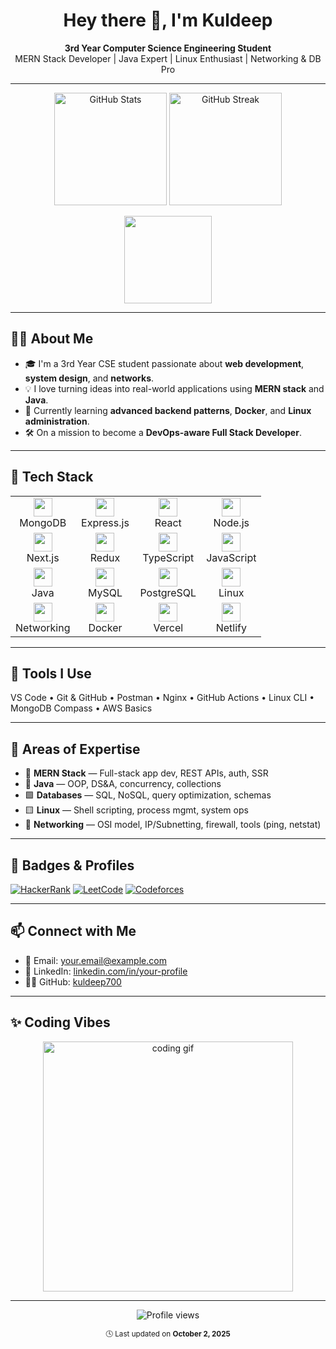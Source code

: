 <h1 align="center">Hey there 👋, I'm Kuldeep</h1>

<p align="center">
  <b>3rd Year Computer Science Engineering Student</b><br>
  MERN Stack Developer | Java Expert | Linux Enthusiast | Networking & DB Pro
</p>

---

<!-- GitHub Stats Section -->
<p align="center">
  <img src="https://github-readme-stats.vercel.app/api?username=kuldeep700&show_icons=true&theme=radical" height="180" alt="GitHub Stats" />
  <img src="https://github-readme-streak-stats.herokuapp.com/?user=kuldeep700&theme=radical" height="180" alt="GitHub Streak" />
</p>

<p align="center">
  <img src="https://github-readme-stats.vercel.app/api/top-langs/?username=kuldeep700&layout=compact&theme=radical" height="140" />
</p>

---

## 👨‍💻 About Me

- 🎓 I'm a 3rd Year CSE student passionate about **web development**, **system design**, and **networks**.
- 💡 I love turning ideas into real-world applications using **MERN stack** and **Java**.
- 🔁 Currently learning **advanced backend patterns**, **Docker**, and **Linux administration**.
- 🛠️ On a mission to become a **DevOps-aware Full Stack Developer**.

---

## 🚀 Tech Stack

<!-- Grid-based, uniform icon display -->
<div align="center">

<table>
  <tr>
    <td align="center" width="80">
      <img src="https://cdn.simpleicons.org/mongodb/47A248" width="30" height="30" /><br/>MongoDB
    </td>
    <td align="center" width="80">
      <img src="https://cdn.simpleicons.org/express/000000" width="30" height="30" /><br/>Express.js
    </td>
    <td align="center" width="80">
      <img src="https://cdn.simpleicons.org/react/61DAFB" width="30" height="30" /><br/>React
    </td>
    <td align="center" width="80">
      <img src="https://cdn.simpleicons.org/node.js/339933" width="30" height="30" /><br/>Node.js
    </td>
  </tr>
  <tr>
    <td align="center">
      <img src="https://cdn.simpleicons.org/next.js/000000" width="30" height="30" /><br/>Next.js
    </td>
    <td align="center">
      <img src="https://cdn.simpleicons.org/redux/764ABC" width="30" height="30" /><br/>Redux
    </td>
    <td align="center">
      <img src="https://cdn.simpleicons.org/typescript/3178C6" width="30" height="30" /><br/>TypeScript
    </td>
    <td align="center">
      <img src="https://cdn.simpleicons.org/javascript/F7DF1E" width="30" height="30" /><br/>JavaScript
    </td>
  </tr>
  <tr>
    <td align="center">
      <img src="https://cdn.simpleicons.org/java/007396" width="30" height="30" /><br/>Java
    </td>
    <td align="center">
      <img src="https://cdn.simpleicons.org/mysql/4479A1" width="30" height="30" /><br/>MySQL
    </td>
    <td align="center">
      <img src="https://cdn.simpleicons.org/postgresql/336791" width="30" height="30" /><br/>PostgreSQL
    </td>
    <td align="center">
      <img src="https://cdn.simpleicons.org/linux/FCC624" width="30" height="30" /><br/>Linux
    </td>
  </tr>
  <tr>
    <td align="center">
      <img src="https://cdn.simpleicons.org/cisco/1BA0D7" width="30" height="30" /><br/>Networking
    </td>
    <td align="center">
      <img src="https://cdn.simpleicons.org/docker/2496ED" width="30" height="30" /><br/>Docker
    </td>
    <td align="center">
      <img src="https://cdn.simpleicons.org/vercel/000000" width="30" height="30" /><br/>Vercel
    </td>
    <td align="center">
      <img src="https://cdn.simpleicons.org/netlify/00C7B7" width="30" height="30" /><br/>Netlify
    </td>
  </tr>
</table>

</div>

---

## 🔧 Tools I Use

VS Code • Git & GitHub • Postman • Nginx • GitHub Actions • Linux CLI • MongoDB Compass • AWS Basics

---

## 🧠 Areas of Expertise

- 🔷 **MERN Stack** — Full-stack app dev, REST APIs, auth, SSR
- 🔶 **Java** — OOP, DS&A, concurrency, collections
- 🟩 **Databases** — SQL, NoSQL, query optimization, schemas
- 🟨 **Linux** — Shell scripting, process mgmt, system ops
- 🔵 **Networking** — OSI model, IP/Subnetting, firewall, tools (ping, netstat)

---

## 🏅 Badges & Profiles

<p align="left">
  <a href="https://www.hackerrank.com/your_username"><img src="https://img.shields.io/badge/HackerRank-Profile-2EC866?logo=hackerrank&logoColor=white" alt="HackerRank" /></a>
  <a href="https://leetcode.com/your_username"><img src="https://img.shields.io/badge/LeetCode-Profile-orange?logo=leetcode&logoColor=white" alt="LeetCode" /></a>
  <a href="https://codeforces.com/profile/your_username"><img src="https://img.shields.io/badge/Codeforces-Handle-1F8ACB?logo=codeforces" alt="Codeforces" /></a>
</p>

---

## 📫 Connect with Me

- 📧 Email: [your.email@example.com](mailto:kuldeepkeshri08@gmail.com)
- 💼 LinkedIn: [linkedin.com/in/your-profile](https://linkedin.com/in/your-profile)
- 🧑‍💻 GitHub: [kuldeep700](https://github.com/kuldeep700)

---

## ✨ Coding Vibes

<p align="center">
  <img src="https://media.giphy.com/media/3oEjI6SIIHBdRxXI40/giphy.gif" alt="coding gif" width="400" />
</p>

---

<p align="center">
  <img src="https://komarev.com/ghpvc/?username=syedmohammadaquib&style=flat-square&color=blue" alt="Profile views" />
</p>


<p align="center">
  <sub>🕓 Last updated on <strong>October 2, 2025</strong></sub>
</p>
